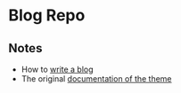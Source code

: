 # Blog Repo

## Notes
- How to [write a blog](https://github.com/cotes2020/jekyll-theme-chirpy/blob/master/_posts/2019-08-08-write-a-new-post.md)
- The original [documentation of the theme](https://github.com/cotes2020/jekyll-theme-chirpy)